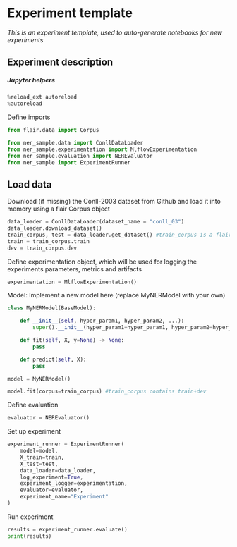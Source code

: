 # Experiment template

*This is an experiment template, used to auto-generate notebooks for new experiments*

## Experiment description

##### Jupyter helpers

```python
%reload_ext autoreload
%autoreload
```

Define imports

```python
from flair.data import Corpus

from ner_sample.data import ConllDataLoader
from ner_sample.experimentation import MlflowExperimentation
from ner_sample.evaluation import NEREvaluator
from ner_sample import ExperimentRunner
```

## Load data
Download (if missing) the Conll-2003 dataset from Github and load it into memory using a flair Corpus object

```python
data_loader = ConllDataLoader(dataset_name = "conll_03")
data_loader.download_dataset()
train_corpus, test = data_loader.get_dataset() #train_corpus is a flair Corpus containing train and dev
train = train_corpus.train
dev = train_corpus.dev

```

Define experimentation object, which will be used for logging the experiments parameters, metrics and artifacts

```python
experimentation = MlflowExperimentation()
```

Model: Implement a new model here (replace MyNERModel with your own)

```python
class MyNERModel(BaseModel):

    def __init__(self, hyper_param1, hyper_param2, ...):
        super().__init__(hyper_param1=hyper_param1, hyper_param2=hyper_param2, ...)

    def fit(self, X, y=None) -> None:
        pass

    def predict(self, X):
        pass

```

```python
model = MyNERModel()

model.fit(corpus=train_corpus) #train_corpus contains train+dev
```

Define evaluation

```python
evaluator = NEREvaluator()
```

Set up experiment

```python
experiment_runner = ExperimentRunner(
    model=model,
    X_train=train,
    X_test=test,
    data_loader=data_loader,
    log_experiment=True,
    experiment_logger=experimentation,
    evaluator=evaluator,
    experiment_name="Experiment"
)

```

Run experiment

```python
results = experiment_runner.evaluate()
print(results)
```
